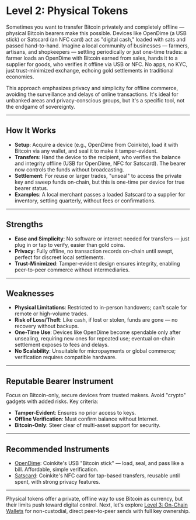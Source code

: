 # Level 2: Physical Tokens

Sometimes you want to transfer Bitcoin privately and completely offline — physical Bitcoin bearers make this possible. Devices like OpenDime (a USB stick) or Satscard (an NFC card) act as "digital cash," loaded with sats and passed hand-to-hand. Imagine a local community of businesses — farmers, artisans, and shopkeepers — settling periodically or just one-time trades: a farmer loads an OpenDime with Bitcoin earned from sales, hands it to a supplier for goods, who verifies it offline via USB or NFC. No apps, no KYC, just trust-minimized exchange, echoing gold settlements in traditional economies.

This approach emphasizes privacy and simplicity for offline commerce, avoiding the surveillance and delays of online transactions. It's ideal for unbanked areas and privacy-conscious groups, but it's a specific tool, not the endgame of sovereignty.




---

## How It Works

- **Setup**: Acquire a device (e.g., OpenDime from Coinkite), load it with Bitcoin via any wallet, and seal it to make it tamper-evident.
- **Transfers**: Hand the device to the recipient, who verifies the balance and integrity offline (USB for OpenDime, NFC for Satscard). The bearer now controls the funds without broadcasting.
- **Settlement**: For reuse or larger trades, "unseal" to access the private key and sweep funds on-chain, but this is one-time per device for true bearer status.
- **Examples**: A local merchant passes a loaded Satscard to a supplier for inventory, settling quarterly, without fees or confirmations.



---

## Strengths

- **Ease and Simplicity**: No software or internet needed for transfers — just plug in or tap to verify, easier than gold coins.
- **Privacy**: Fully offline, no transaction records on-chain until swept, perfect for discreet local settlements.
- **Trust-Minimized**: Tamper-evident design ensures integrity, enabling peer-to-peer commerce without intermediaries.




---

## Weaknesses

- **Physical Limitations**: Restricted to in-person handovers; can't scale for remote or high-volume trades.
- **Risk of Loss/Theft**: Like cash, if lost or stolen, funds are gone — no recovery without backups.
- **One-Time Use**: Devices like OpenDime become spendable only after unsealing, requiring new ones for repeated use; eventual on-chain settlement exposes to fees and delays.
- **No Scalability**: Unsuitable for micropayments or global commerce; verification requires compatible hardware.




---

## Reputable Bearer Instrument

Focus on Bitcoin-only, secure devices from trusted makers. Avoid "crypto" gadgets with added risks. Key criteria:

- **Tamper-Evident**: Ensures no prior access to keys.
- **Offline Verification**: Must confirm balance without Internet.
- **Bitcoin-Only**: Steer clear of multi-asset support for security.




---

## Recommended Instruments

- [OpenDime](https://opendime.com/): Coinkite's USB "Bitcoin stick" — load, seal, and pass like a bill. Affordable, simple verification.
- [Satscard](https://satscard.com/): Coinkite's NFC card for tap-based transfers, reusable until spent, with strong privacy features.



---

Physical tokens offer a private, offline way to use Bitcoin as currency, but their limits push toward digital control. Next, let's explore [Level 3: On-Chain Wallets](/currency/sovereignty/level-3/) for non-custodial, direct peer-to-peer sends with full key ownership.







